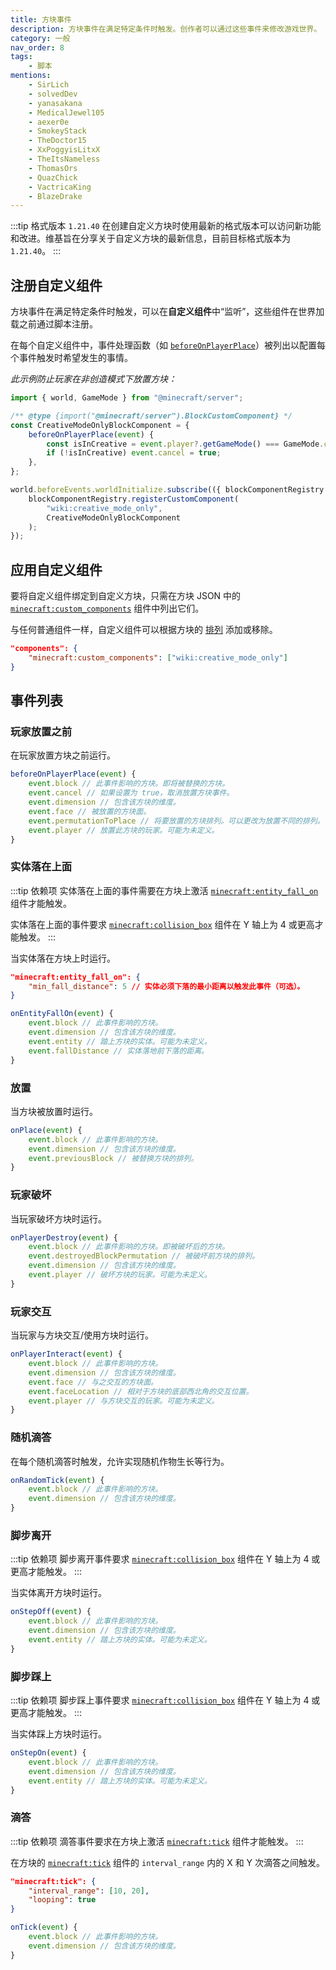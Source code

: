```yaml
---
title: 方块事件
description: 方块事件在满足特定条件时触发。创作者可以通过这些事件来修改游戏世界。
category: 一般
nav_order: 8
tags:
    - 脚本
mentions:
    - SirLich
    - solvedDev
    - yanasakana
    - MedicalJewel105
    - aexer0e
    - SmokeyStack
    - TheDoctor15
    - XxPoggyisLitxX
    - TheItsNameless
    - ThomasOrs
    - QuazChick
    - VactricaKing
    - BlazeDrake
---
```


:::tip 格式版本 `1.21.40`
在创建自定义方块时使用最新的格式版本可以访问新功能和改进。维基旨在分享关于自定义方块的最新信息，目前目标格式版本为 `1.21.40`。
:::

## 注册自定义组件

方块事件在满足特定条件时触发，可以在**自定义组件**中“监听”，这些组件在世界加载之前通过脚本注册。

在每个自定义组件中，事件处理函数（如 [`beforeOnPlayerPlace`](#before-player-place)）被列出以配置每个事件触发时希望发生的事情。

_此示例防止玩家在非创造模式下放置方块：_

```js title="BP/scripts/creative_mode_only_component.js"
import { world, GameMode } from "@minecraft/server";

/** @type {import("@minecraft/server").BlockCustomComponent} */
const CreativeModeOnlyBlockComponent = {
    beforeOnPlayerPlace(event) {
        const isInCreative = event.player?.getGameMode() === GameMode.creative;
        if (!isInCreative) event.cancel = true;
    },
};

world.beforeEvents.worldInitialize.subscribe(({ blockComponentRegistry }) => {
    blockComponentRegistry.registerCustomComponent(
        "wiki:creative_mode_only",
        CreativeModeOnlyBlockComponent
    );
});
```

## 应用自定义组件

要将自定义组件绑定到自定义方块，只需在方块 JSON 中的 [`minecraft:custom_components`](../blocks/block-components.md#custom-components) 组件中列出它们。

与任何普通组件一样，自定义组件可以根据方块的 [排列](../blocks/block-permutations.md) 添加或移除。

```json title="minecraft:block"
"components": {
    "minecraft:custom_components": ["wiki:creative_mode_only"]
}
```

## 事件列表

### 玩家放置之前

在玩家放置方块之前运行。

```js title="自定义组件"
beforeOnPlayerPlace(event) {
    event.block // 此事件影响的方块。即将被替换的方块。
    event.cancel // 如果设置为 true，取消放置方块事件。
    event.dimension // 包含该方块的维度。
    event.face // 被放置的方块面。
    event.permutationToPlace // 将要放置的方块排列。可以更改为放置不同的排列。
    event.player // 放置此方块的玩家。可能为未定义。
}
```

### 实体落在上面

:::tip 依赖项
实体落在上面的事件需要在方块上激活 [`minecraft:entity_fall_on`](../blocks/block-components.md#entity-fall-on) 组件才能触发。

实体落在上面的事件要求 [`minecraft:collision_box`](../blocks/block-components.md#collision-box) 组件在 Y 轴上为 4 或更高才能触发。
:::

当实体落在方块上时运行。

```json title="minecraft:block > components"
"minecraft:entity_fall_on": {
    "min_fall_distance": 5 // 实体必须下落的最小距离以触发此事件（可选）。
}
```

```js title="自定义组件"
onEntityFallOn(event) {
    event.block // 此事件影响的方块。
    event.dimension // 包含该方块的维度。
    event.entity // 踏上方块的实体。可能为未定义。
    event.fallDistance // 实体落地前下落的距离。
}
```

### 放置

当方块被放置时运行。

```js title="自定义组件"
onPlace(event) {
    event.block // 此事件影响的方块。
    event.dimension // 包含该方块的维度。
    event.previousBlock // 被替换方块的排列。
}
```

### 玩家破坏

当玩家破坏方块时运行。

```js title="自定义组件"
onPlayerDestroy(event) {
    event.block // 此事件影响的方块。即被破坏后的方块。
    event.destroyedBlockPermutation // 被破坏前方块的排列。
    event.dimension // 包含该方块的维度。
    event.player // 破坏方块的玩家。可能为未定义。
}
```

### 玩家交互

当玩家与方块交互/使用方块时运行。

```js title="自定义组件"
onPlayerInteract(event) {
    event.block // 此事件影响的方块。
    event.dimension // 包含该方块的维度。
    event.face // 与之交互的方块面。
    event.faceLocation // 相对于方块的底部西北角的交互位置。
    event.player // 与方块交互的玩家。可能为未定义。
}
```

### 随机滴答

在每个随机滴答时触发，允许实现随机作物生长等行为。

```js title="自定义组件"
onRandomTick(event) {
    event.block // 此事件影响的方块。
    event.dimension // 包含该方块的维度。
}
```

### 脚步离开

:::tip 依赖项
脚步离开事件要求 [`minecraft:collision_box`](../blocks/block-components.md#collision-box) 组件在 Y 轴上为 4 或更高才能触发。
:::

当实体离开方块时运行。

```js title="自定义组件"
onStepOff(event) {
    event.block // 此事件影响的方块。
    event.dimension // 包含该方块的维度。
    event.entity // 踏上方块的实体。可能为未定义。
}
```

### 脚步踩上

:::tip 依赖项
脚步踩上事件要求 [`minecraft:collision_box`](../blocks/block-components.md#collision-box) 组件在 Y 轴上为 4 或更高才能触发。
:::

当实体踩上方块时运行。

```js title="自定义组件"
onStepOn(event) {
    event.block // 此事件影响的方块。
    event.dimension // 包含该方块的维度。
    event.entity // 踏上方块的实体。可能为未定义。
}
```

### 滴答

:::tip 依赖项
滴答事件要求在方块上激活 [`minecraft:tick`](../blocks/block-components.md#tick) 组件才能触发。
:::

在方块的 [`minecraft:tick`](../blocks/block-components.md#tick) 组件的 `interval_range` 内的 X 和 Y 次滴答之间触发。

```json title="minecraft:block > components"
"minecraft:tick": {
    "interval_range": [10, 20],
    "looping": true
}
```

```js title="自定义组件"
onTick(event) {
    event.block // 此事件影响的方块。
    event.dimension // 包含该方块的维度。
}
```